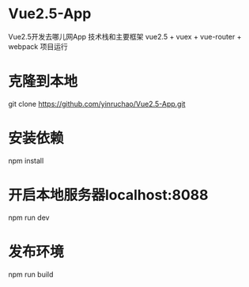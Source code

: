 # Vue2.5-App
Vue2.5开发去哪儿网App
技术栈和主要框架
vue2.5 + vuex + vue-router + webpack
项目运行
# 克隆到本地
git clone https://github.com/yinruchao/Vue2.5-App.git
# 安装依赖
npm install
# 开启本地服务器localhost:8088
npm run dev
# 发布环境
npm run build
